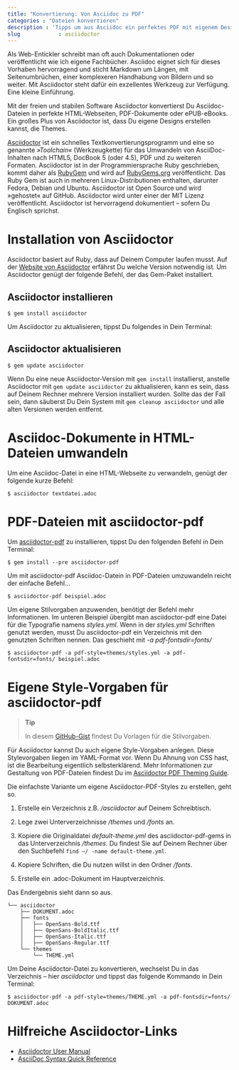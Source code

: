 ```yaml
---
title: "Konvertierung: Von Asciidoc zu PDF"
categories : "Dateien konvertieren"
description : 'Tipps um aus Asciidoc ein perfektes PDF mit eigenem Design, Cover, Schriften und Vorlage zu erstellen.'
slug            : asciidoctor
---
```

Als Web-Entickler schreibt man oft auch Dokumentationen oder
veröffentlicht wie ich eigene Fachbücher. Asciidoc eignet sich für
dieses Vorhaben hervorragend und sticht Markdown um Längen, mit
Seitenumbrüchen, einer komplexeren Handhabung von Bildern und so weiter.
Mit Asciidoctor steht dafür ein exzellentes Werkzeug zur Verfügung. Eine
kleine Einführung.

Mit der freien und stabilen Software Asciidoctor konvertierst Du
Asciidoc-Dateien in perfekte HTML-Webseiten, PDF-Dokumente oder
ePUB-eBooks. Ein großes Plus von Asciidoctor ist, dass Du eigene Designs
erstellen kannst, die Themes.

[Asciidoctor](http://asciidoctor.org/) ist ein schnelles
Textkonvertierungsprogramm und eine so genannte *»Toolchain«*
(Werkzeugkette) für das Umwandeln von AsciiDoc-Inhalten nach HTML5,
DocBook 5 (oder 4.5), PDF und zu weiteren Formaten. Asciidoctor ist in
der Programmiersprache Ruby geschrieben, kommt daher als
[RubyGem](https://de.wikipedia.org/wiki/RubyGems) und wird auf
[RubyGems.org](https://rubygems.org/) veröffentlicht. Das Ruby Gem ist
auch in mehreren Linux-Distributionen enthalten, darunter Fedora, Debian
und Ubuntu. Asciidoctor ist Open Source und wird »gehostet« auf GitHub.
Asciidoctor wird unter einer der MIT Lizenz veröffentlicht. Asciidoctor
ist hervorragend dokumentiert – sofern Du Englisch sprichst.

# Installation von Asciidoctor

Asciidoctor basiert auf Ruby, dass auf Deinem Computer laufen musst. Auf
der [Website von Asciidoctor](http://asciidoctor.org/) erfährst Du
welche Version notwendig ist. Um Asciidoctor genügt der folgende Befehl,
der das Gem-Paket installiert.

## Asciidoctor installieren

    $ gem install asciidoctor

Um Asciidoctor zu aktualisieren, tippst Du folgendes in Dein Terminal:

## Asciidoctor aktualisieren

    $ gem update asciidoctor

Wenn Du eine neue Asciidoctor-Version mit `gem install` installierst,
anstelle Asciidoctor mit `gem update asciidoctor` zu aktualisieren, kann
es sein, dass auf Deinem Rechner mehrere Version installiert wurden.
Sollte das der Fall sein, dann säuberst Du Dein System mit `gem cleanup
asciidoctor` und alle alten Versionen werden entfernt.

# Asciidoc-Dokumente in HTML-Dateien umwandeln

Um eine Asciidoc-Datei in eine HTML-Webseite zu verwandeln, genügt der
folgende kurze Befehl:

    $ asciidoctor textdatei.adoc

# PDF-Dateien mit asciidoctor-pdf

Um [asciidoctor-pdf](https://github.com/asciidoctor/asciidoctor-pdf) zu
installieren, tippst Du den folgenden Befehl in Dein Terminal:

    $ gem install --pre asciidoctor-pdf

Um mit asciidoctor-pdf Asciidoc-Datein in PDF-Dateien umzuwandeln reicht
der einfache Befehl…

    $ asciidoctor-pdf beispiel.adoc

Um eigene Stilvorgaben anzuwenden, benötigt der Befehl mehr
Informationen. Im unteren Beispiel übergibt man asciidoctor-pdf eine
Datei für die Typografie namens *styles.yml*. Wenn in der *styles.yml*
Schriften genutzt werden, musst Du asciidoctor-pdf ein Verzeichnis mit
den genutzten Schriften nennen. Das geschieht mit *-a
pdf-fontsdir=fonts/*

    $ asciidoctor-pdf -a pdf-style=themes/styles.yml -a pdf-fontsdir=fonts/ beispiel.adoc

# Eigene Style-Vorgaben für asciidoctor-pdf

> **Tip**
> 
> In diesem
> [GitHub-Gist](https://gist.github.com/Phlow/ff50c054b9a4910220413bf51bab8aae)
> findest Du Vorlagen für die Stilvorgaben.

Für Asciidoctor kannst Du auch eigene Style-Vorgaben anlegen. Diese
Stylevorgaben liegen im YAML-Format vor. Wenn Du Ahnung von CSS hast,
ist die Bearbeitung eigentlich selbsterklärend. Mehr Informationen zur
Gestaltung von PDF-Dateien findest Du im [Asciidoctor PDF Theming
Guide](https://github.com/asciidoctor/asciidoctor-pdf/blob/master/docs/theming-guide.adoc).

Die einfachste Variante um eigene Asciidoctor-PDF-Styles zu erstellen,
geht so.

1.  Erstelle ein Verzeichnis z.B. */asciidoctor* auf Deinem
    Schreibtisch.

2.  Lege zwei Unterverzeichnisse */themes* und */fonts* an.

3.  Kopiere die Originaldatei *default-theme.yml* des
    asciidoctor-pdf-gems in das Unterverzeichnis */themes*. Du findest
    Sie auf Deinem Rechner über den Suchbefehl `find ~/ -name
    default-theme.yml`.

4.  Kopiere Schriften, die Du nutzen willst in den Ordner */fonts*.

5.  Erstelle ein .adoc-Dokument im Hauptverzeichnis.

Das Endergebnis sieht dann so aus.

    └── asciidoctor
        ├── DOKUMENT.adoc
        ├── fonts
        │   ├── OpenSans-Bold.ttf
        │   ├── OpenSans-BoldItalic.ttf
        │   ├── OpenSans-Italic.ttf
        │   ├── OpenSans-Regular.ttf
        └── themes
            └── THEME.yml

Um Deine Asciidoctor-Datei zu konvertieren, wechselst Du in das
Verzeichnis – hier *asciidoctor* und tippst das folgende Kommando in
Dein
    Terminal:

    $ asciidoctor-pdf -a pdf-style=themes/THEME.yml -a pdf-fontsdir=fonts/ DOKUMENT.adoc

# Hilfreiche Asciidoctor-Links

  - [Asciidoctor User Manual](http://asciidoctor.org/docs/user-manual/)
  - [AsciiDoc Syntax Quick
    Reference](http://asciidoctor.org/docs/asciidoc-syntax-quick-reference/)
